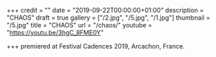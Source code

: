 +++
credit = ""
date = "2019-09-22T00:00:00+01:00"
description = "CHAOS"
draft = true
gallery = ["/2.jpg", "/5.jpg", "/1.jpg"]
thumbnail = "/5.jpg"
title = "CHAOS"
url = "/chaos/"
youtube = "https://youtu.be/3hgC_8FME0Y"

+++
premiered at Festival Cadences 2019, Arcachon, France.